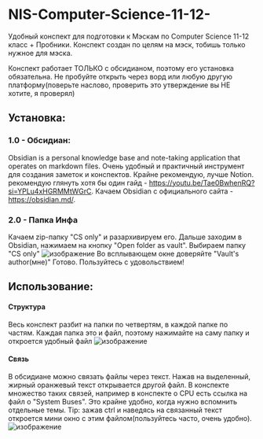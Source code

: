 # NIS-Computer-Science-11-12-
Удобный конспект для подготовки к Мэскам по Computer Science 11-12 класс + Пробники.
Конспект создан по целям на мэск, тобишь только нужное для мэска.

Конспект работает ТОЛЬКО с обсидианом, поэтому его установка обязательна. Не пробуйте открыть через ворд или любую другую платформу(поверьте наслово, проверить это утверждение вы НЕ хотите, я проверял)
## Установка:

### 1.0 - Обсидиан:
  Obsidian is a personal knowledge base and note-taking application that operates on markdown files. Очень удобный и практичный инструмент для создания заметок и конспектов. Крайне рекомендую, лучше Notion. 
  рекомендую глянуть хотя бы один гайд - https://youtu.be/Tae0BwhenRQ?si=YPLu4xHGRMMtWGrC.
  Качаем Obsidian с официального сайта - https://obsidian.md/.
### 2.0 - Папка Инфа
  Качаем zip-папку "CS only" и разархивируем его. 
  Дальше заходим в Obsidian, нажимаем на кнопку "Open folder as vault". Выбираем папку "CS only"
  ![изображение](https://github.com/user-attachments/assets/87af0371-1806-4219-8b5d-65785c2717d8)
  Во всплывающем окне доверяйте "Vault's author(мне)"
  Готово. Пользуйтесь с удовольствием!
## Использование:
#### Структура
  Весь конспект разбит на папки по четвертям, в каждой папке по частям.
  Каждая папка это и файл, поэтому нажимайте на саму папку и откроется удобный файл
  ![изображение](https://github.com/user-attachments/assets/d3fdace3-d87b-4b28-bc66-9615a019c7d9)
#### Связь
  В обсидиане можно связать файлы через текст. Нажав на выделенный,  жирный оранжевый текст открывается другой файл. В конспекте множество таких связей, например в конспекте о CPU есть ссылка на файл о "System Buses". Это крайне удобно, когда нужно вспомнить отдельные темы.
  Tip: зажав ctrl и наведясь на связанный текст откроется мини окно с этим файлом(пользуйтесь часто, очень удобно).
  ![изображение](https://github.com/user-attachments/assets/ec92c36d-8063-4b6c-a4f1-ecb3f3ddee0c)
  

  
  
